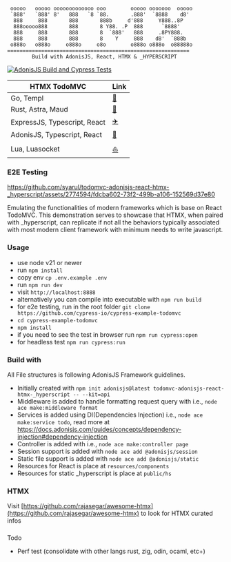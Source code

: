 
     ooooo   ooooo ooooooooooooo ooo        ooooo ooooooo  ooooo 
     `888'   `888' 8'   888   `8 `88.       .888'  `8888    d8'  
      888     888       888       888b     d'888     Y888..8P    
      888ooooo888       888       8 Y88. .P  888      `8888'     
      888     888       888       8  `888'   888     .8PY888.    
      888     888       888       8    Y     888    d8'  `888b   
     o888o   o888o     o888o     o8o        o888o o888o  o88888o
    ===========================================================
            Build with AdonisJS, React, HTMX & _HYPERSCRIPT
[![AdonisJS Build and Cypress Tests](https://github.com/syarul/todomvc-adonisjs-react-htmx-_hyperscript/actions/workflows/adonisjs.yml/badge.svg)](https://github.com/syarul/todomvc-adonisjs-react-htmx-_hyperscript/actions/workflows/adonisjs.yml)

| HTMX TodoMVC           | Link                                             |
| ---------------------- | ------------------------------------------------ |
| Go, Templ              | [🌄](https://github.com/syarul/todomvc-go-templ-htmx-_hyperscript)|
| Rust, Astra, Maud      | [🌠](https://github.com/syarul/todomvc-rust-astra-maud-htmx-_hyperscript)|
| ExpressJS, Typescript, React     | [✈️](https://github.com/syarul/htmx-todomvc)|
| AdonisJS, Typescript, React    | [🎡](https://github.com/syarul/todomvc-adonisjs-react-htmx-_hyperscript)|
| Lua, Luasocket             | [⛵](https://github.com/syarul/todomvc-lua-luasocket-htmx-_hyperscript)|

### E2E Testing


https://github.com/syarul/todomvc-adonisjs-react-htmx-_hyperscript/assets/2774594/fdcba602-73f2-499b-a106-152569d37e80


Emulating the functionalities of modern frameworks which is base on React TodoMVC. This demonstration serves to showcase that HTMX, when paired with _hyperscript, can replicate if not all the behaviors typically associated with most modern client framework with minimum needs to write javascript.

### Usage
- use node v21 or newer
- run `npm install`
- copy env `cp .env.example .env`
- run `npm run dev`
- visit `http://localhost:8888`
- alternatively you can compile into executable with `npm run build`
- for e2e testing, run in the root folder `git clone https://github.com/cypress-io/cypress-example-todomvc`
- `cd cypress-example-todomvc`
- `npm install`
- if you need to see the test in browser run `npm run cypress:open`
- for headless test `npm run cypress:run`

### Build with
All File structures is following AdonisJS Framework guidelines.
- Initially created with `npm init adonisjs@latest todomvc-adonisjs-react-htmx-_hyperscript -- --kit=api`
- Middleware is added to handle formatting request query with i.e., `node ace make:middleware format`
- Services is added using DI(Dependencies Injection) i.e., `node ace make:service todo`, read more at https://docs.adonisjs.com/guides/concepts/dependency-injection#dependency-injection
- Controller is added with i.e., `node ace make:controller page`
- Session support is added with `node ace add @adonisjs/session`
- Static file support is added with `node ace add @adonisjs/static`
- Resources for React is place at `resources/components`
- Resources for static _hyperscript is place at `public/hs`

### HTMX
Visit [https://github.com/rajasegar/awesome-htmx](https://github.com/rajasegar/awesome-htmx) to look for HTMX curated infos

###
Todo
- Perf test (consolidate with other langs rust, zig, odin, ocaml, etc+)